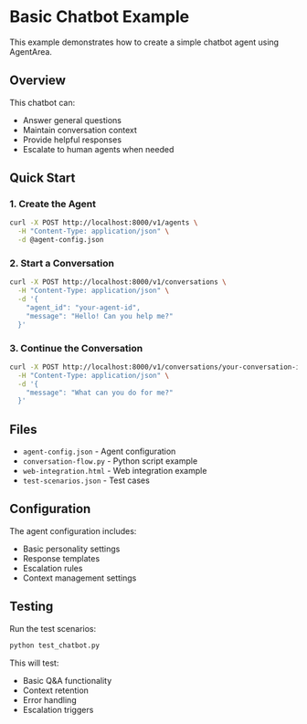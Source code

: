 # Basic Chatbot Example

This example demonstrates how to create a simple chatbot agent using AgentArea.

## Overview

This chatbot can:
- Answer general questions
- Maintain conversation context
- Provide helpful responses
- Escalate to human agents when needed

## Quick Start

### 1. Create the Agent

```bash
curl -X POST http://localhost:8000/v1/agents \
  -H "Content-Type: application/json" \
  -d @agent-config.json
```

### 2. Start a Conversation

```bash
curl -X POST http://localhost:8000/v1/conversations \
  -H "Content-Type: application/json" \
  -d '{
    "agent_id": "your-agent-id",
    "message": "Hello! Can you help me?"
  }'
```

### 3. Continue the Conversation

```bash
curl -X POST http://localhost:8000/v1/conversations/your-conversation-id/messages \
  -H "Content-Type: application/json" \
  -d '{
    "message": "What can you do for me?"
  }'
```

## Files

- `agent-config.json` - Agent configuration
- `conversation-flow.py` - Python script example
- `web-integration.html` - Web integration example
- `test-scenarios.json` - Test cases

## Configuration

The agent configuration includes:
- Basic personality settings
- Response templates
- Escalation rules
- Context management settings

## Testing

Run the test scenarios:

```bash
python test_chatbot.py
```

This will test:
- Basic Q&A functionality
- Context retention
- Error handling
- Escalation triggers